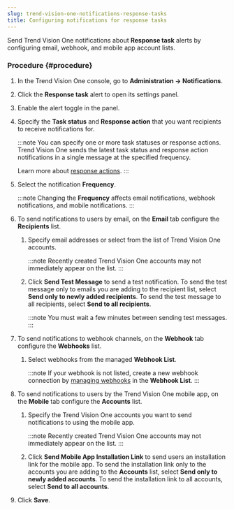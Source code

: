 ```yaml
---
slug: trend-vision-one-notifications-response-tasks
title: Configuring notifications for response tasks
---
```


Send Trend Vision One notifications about **Response task** alerts by configuring email, webhook, and mobile app account lists.

### Procedure {#procedure}

1.  In the Trend Vision One console, go to **Administration → Notifications**.

2.  Click the **Response task** alert to open its settings panel.

3.  Enable the alert toggle in the panel.

4.  Specify the **Task status** and **Response action** that you want recipients to receive notifications for.

    :::note
    You can specify one or more task statuses or response actions. Trend Vision One sends the latest task status and response action notifications in a single message at the specified frequency.

    Learn more about [response actions](response-actions-section.md).
    :::

5.  Select the notification **Frequency**.

    :::note
    Changing the **Frequency** affects email notifications, webhook notifications, and mobile notifications.
    :::

6.  To send notifications to users by email, on the **Email** tab configure the **Recipients** list.

    1.  Specify email addresses or select from the list of Trend Vision One accounts.

        :::note
        Recently created Trend Vision One accounts may not immediately appear on the list.
        :::

    2.  Click **Send Test Message** to send a test notification. To send the test message only to emails you are adding to the recipient list, select **Send only to newly added recipients**. To send the test message to all recipients, select **Send to all recipients**.

        :::note
        You must wait a few minutes between sending test messages.
        :::

7.  To send notifications to webhook channels, on the **Webhook** tab configure the **Webhooks** list.

    1.  Select webhooks from the managed **Webhook List**.

        :::note
        If your webhook is not listed, create a new webhook connection by [managing webhooks](managing-webhooks.md) in the **Webhook List**.
        :::

8.  To send notifications to users by the Trend Vision One mobile app, on the **Mobile** tab configure the **Accounts** list.

    1.  Specify the Trend Vision One accounts you want to send notifications to using the mobile app.

        :::note
        Recently created Trend Vision One accounts may not immediately appear on the list.
        :::

    2.  Click **Send Mobile App Installation Link** to send users an installation link for the mobile app. To send the installation link only to the accounts you are adding to the **Accounts** list, select **Send only to newly added accounts**. To send the installation link to all accounts, select **Send to all accounts**.

9.  Click **Save**.
